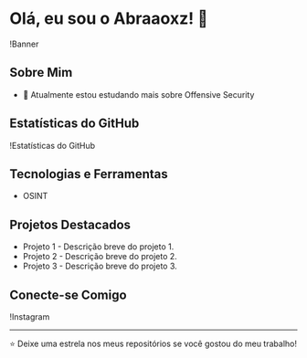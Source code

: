 # Olá, eu sou o Abraaoxz! 👋

!Banner

## Sobre Mim

- 🔭 Atualmente estou estudando mais sobre Offensive Security

## Estatísticas do GitHub

!Estatísticas do GitHub

## Tecnologias e Ferramentas

- OSINT

## Projetos Destacados

- Projeto 1 - Descrição breve do projeto 1.
- Projeto 2 - Descrição breve do projeto 2.
- Projeto 3 - Descrição breve do projeto 3.

## Conecte-se Comigo

!Instagram

---

⭐️ Deixe uma estrela nos meus repositórios se você gostou do meu trabalho!

